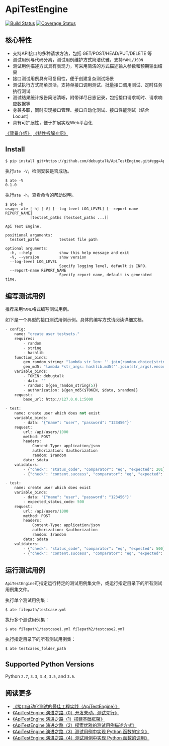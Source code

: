 # ApiTestEngine

[![Build Status](https://travis-ci.org/debugtalk/ApiTestEngine.svg?branch=master)](https://travis-ci.org/debugtalk/ApiTestEngine)
[![Coverage Status](https://coveralls.io/repos/github/debugtalk/ApiTestEngine/badge.svg?branch=master)](https://coveralls.io/github/debugtalk/ApiTestEngine?branch=master)

## 核心特性

- 支持API接口的多种请求方法，包括 GET/POST/HEAD/PUT/DELETE 等
- 测试用例与代码分离，测试用例维护方式简洁优雅，支持`YAML/JSON`
- 测试用例描述方式具有表现力，可采用简洁的方式描述输入参数和预期输出结果
- 接口测试用例具有可复用性，便于创建复杂测试场景
- 测试执行方式简单灵活，支持单接口调用测试、批量接口调用测试、定时任务执行测试
- 测试结果统计报告简洁清晰，附带详尽日志记录，包括接口请求耗时、请求响应数据等
- 身兼多职，同时实现接口管理、接口自动化测试、接口性能测试（结合Locust）
- 具有可扩展性，便于扩展实现Web平台化

[《背景介绍》](docs/background.md) [《特性拆解介绍》](docs/features-intro.md)

## Install

```bash
$ pip install git+https://github.com/debugtalk/ApiTestEngine.git#egg=ApiTestEngine
```

执行`ate -V`，检测安装是否成功。

```text
$ ate -V
0.1.0
```

执行`ate -h`，查看命令的帮助说明。

```text
$ ate -h
usage: ate [-h] [-V] [--log-level LOG_LEVEL] [--report-name REPORT_NAME]
           [testset_paths [testset_paths ...]]

Api Test Engine.

positional arguments:
  testset_paths         testset file path

optional arguments:
  -h, --help            show this help message and exit
  -V, --version         show version
  --log-level LOG_LEVEL
                        Specify logging level, default is INFO.
  --report-name REPORT_NAME
                        Specify report name, default is generated time.
```

## 编写测试用例

推荐采用`YAML`格式编写测试用例。

如下是一个典型的接口测试用例示例。具体的编写方式请阅读详细文档。

```python
- config:
    name: "create user testsets."
    requires:
        - random
        - string
        - hashlib
    function_binds:
        gen_random_string: "lambda str_len: ''.join(random.choice(string.ascii_letters + string.digits) for _ in range(str_len))"
        gen_md5: "lambda *str_args: hashlib.md5(''.join(str_args).encode('utf-8')).hexdigest()"
    variable_binds:
        - TOKEN: debugtalk
        - data: ""
        - random: ${gen_random_string(5)}
        - authorization: ${gen_md5($TOKEN, $data, $random)}
    request:
        base_url: http://127.0.0.1:5000

- test:
    name: create user which does not exist
    variable_binds:
        - data: '{"name": "user", "password": "123456"}'
    request:
        url: /api/users/1000
        method: POST
        headers:
            Content-Type: application/json
            authorization: $authorization
            random: $random
        data: $data
    validators:
        - {"check": "status_code", "comparator": "eq", "expected": 201}
        - {"check": "content.success", "comparator": "eq", "expected": true}

- test:
    name: create user which does exist
    variable_binds:
        - data: '{"name": "user", "password": "123456"}'
        - expected_status_code: 500
    request:
        url: /api/users/1000
        method: POST
        headers:
            Content-Type: application/json
            authorization: $authorization
            random: $random
        data: $data
    validators:
        - {"check": "status_code", "comparator": "eq", "expected": 500}
        - {"check": "content.success", "comparator": "eq", "expected": false}
```

## 运行测试用例

`ApiTestEngine`可指定运行特定的测试用例集文件，或运行指定目录下的所有测试用例集文件。

执行单个测试用例集：

```text
$ ate filepath/testcase.yml
```

执行多个测试用例集：

```text
$ ate filepath1/testcase1.yml filepath2/testcase2.yml
```

执行指定目录下的所有测试用例集：

```text
$ ate testcases_folder_path
```

## Supported Python Versions

Python `2.7`, `3.3`, `3.4`, `3.5`, and `3.6`.

## 阅读更多

- [《接口自动化测试的最佳工程实践（ApiTestEngine）》](http://debugtalk.com/post/ApiTestEngine-api-test-best-practice/)
- [《ApiTestEngine 演进之路（0）开发未动，测试先行》](http://debugtalk.com/post/ApiTestEngine-0-setup-CI-test/)
- [《ApiTestEngine 演进之路（1）搭建基础框架》](http://debugtalk.com/post/ApiTestEngine-1-setup-basic-framework/)
- [《ApiTestEngine 演进之路（2）探索优雅的测试用例描述方式》](http://debugtalk.com/post/ApiTestEngine-2-best-testcase-description/)
- [《ApiTestEngine 演进之路（3）测试用例中实现 Python 函数的定义》](http://debugtalk.com/post/ApiTestEngine-3-define-functions-in-yaml-testcases/)
- [《ApiTestEngine 演进之路（4）测试用例中实现 Python 函数的调用》](http://debugtalk.com/post/ApiTestEngine-4-call-functions-in-yaml-testcases/)

